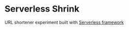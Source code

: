 # Serverless Shrink

URL shortener experiment built with [Serverless framework](https://serverless.com)
